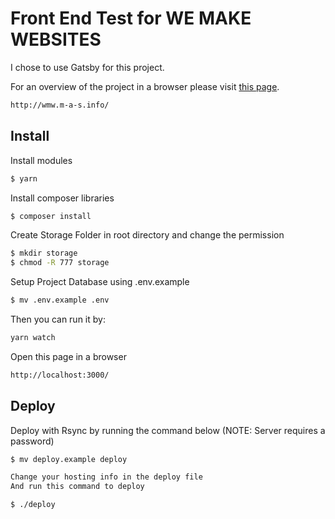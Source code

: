 # Front End Test for WE MAKE WEBSITES

I chose to use Gatsby for this project.

For an overview of the project in a browser please visit [this page](http://wmw.m-a-s.info/).

```sh
http://wmw.m-a-s.info/
```

## Install

Install modules

```sh
$ yarn
```

Install composer libraries

```sh
$ composer install
```

Create Storage Folder in root directory and change the permission

```sh
$ mkdir storage
$ chmod -R 777 storage
```

Setup Project Database using .env.example

```sh
$ mv .env.example .env
```

Then you can run it by:

```sh
yarn watch
```

Open this page in a browser

```sh
http://localhost:3000/
```

## Deploy

Deploy with Rsync by running the command below (NOTE: Server requires a password)

```sh
$ mv deploy.example deploy

Change your hosting info in the deploy file
And run this command to deploy

$ ./deploy
```
